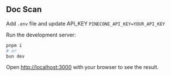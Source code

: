 ## Doc Scan

Add `.env` file and update API_KEY
`PINECONE_API_KEY=YOUR_API_KEY`

Run the development server:

```bash
pnpm i
# or
bun dev
```

Open [http://localhost:3000](http://localhost:3000) with your browser to see the result.
